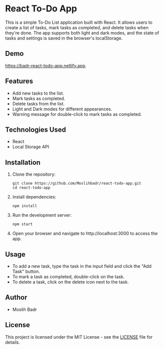 # React To-Do App

This is a simple To-Do List application built with React. It allows users to create a list of tasks, mark tasks as completed, and delete tasks when they're done. The app supports both light and dark modes, and the state of tasks and settings is saved in the browser's localStorage.

## Demo

https://badr-react-todo-app.netlify.app.

## Features

- Add new tasks to the list.
- Mark tasks as completed.
- Delete tasks from the list.
- Light and Dark modes for different appearances.
- Warning message for double-click to mark tasks as completed.

## Technologies Used

- React
- Local Storage API

## Installation

1. Clone the repository:

    `
      git clone https://github.com/Moslihbadr/react-todo-app.git
    `
    <br>
    `
      cd react-todo-app
    `

2. Install dependencies:

    `
      npm install
    `

3. Run the development server:

    `
      npm start
    `


4. Open your browser and navigate to http://localhost:3000 to access the app.

## Usage

- To add a new task, type the task in the input field and click the "Add Task" button.
- To mark a task as completed, double-click on the task.
- To delete a task, click on the delete icon next to the task.

## Author

- Moslih Badr

## License

This project is licensed under the MIT License - see the [LICENSE](LICENSE) file for details.
